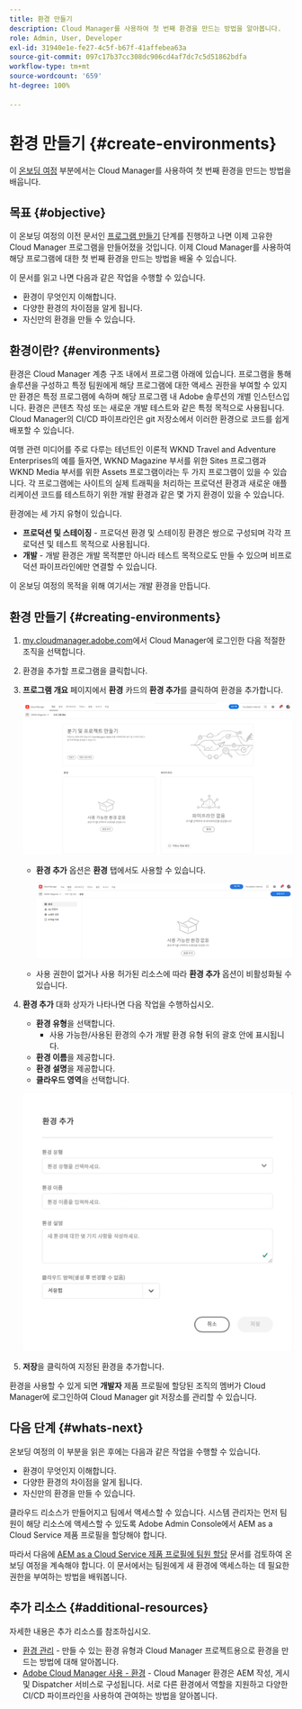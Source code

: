```yaml
---
title: 환경 만들기
description: Cloud Manager를 사용하여 첫 번째 환경을 만드는 방법을 알아봅니다.
role: Admin, User, Developer
exl-id: 31940e1e-fe27-4c5f-b67f-41affebea63a
source-git-commit: 097c17b37cc308dc906cd4af7dc7c5d51862bdfa
workflow-type: tm+mt
source-wordcount: '659'
ht-degree: 100%

---
```


# 환경 만들기 {#create-environments}

이 [온보딩 여정](overview.md) 부분에서는 Cloud Manager를 사용하여 첫 번째 환경을 만드는 방법을 배웁니다.

## 목표 {#objective}

이 온보딩 여정의 이전 문서인 [프로그램 만들기](create-program.md) 단계를 진행하고 나면 이제 고유한 Cloud Manager 프로그램을 만들어졌을 것입니다. 이제 Cloud Manager를 사용하여 해당 프로그램에 대한 첫 번째 환경을 만드는 방법을 배울 수 있습니다.

이 문서를 읽고 나면 다음과 같은 작업을 수행할 수 있습니다.

* 환경이 무엇인지 이해합니다.
* 다양한 환경의 차이점을 알게 됩니다.
* 자신만의 환경을 만들 수 있습니다.

## 환경이란? {#environments}

환경은 Cloud Manager 계층 구조 내에서 프로그램 아래에 있습니다. 프로그램을 통해 솔루션을 구성하고 특정 팀원에게 해당 프로그램에 대한 액세스 권한을 부여할 수 있지만 환경은 특정 프로그램에 속하며 해당 프로그램 내 Adobe 솔루션의 개별 인스턴스입니다. 환경은 콘텐츠 작성 또는 새로운 개발 테스트와 같은 특정 목적으로 사용됩니다. Cloud Manager의 CI/CD 파이프라인은 git 저장소에서 이러한 환경으로 코드를 쉽게 배포할 수 있습니다.

여행 관련 미디어를 주로 다루는 테넌트인 이론적 WKND Travel and Adventure Enterprises의 예를 들자면, WKND Magazine 부서를 위한 Sites 프로그램과 WKND Media 부서를 위한 Assets 프로그램이라는 두 가지 프로그램이 있을 수 있습니다. 각 프로그램에는 사이트의 실제 트래픽을 처리하는 프로덕션 환경과 새로운 애플리케이션 코드를 테스트하기 위한 개발 환경과 같은 몇 가지 환경이 있을 수 있습니다.

환경에는 세 가지 유형이 있습니다.

* **프로덕션 및 스테이징** - 프로덕션 환경 및 스테이징 환경은 쌍으로 구성되며 각각 프로덕션 및 테스트 목적으로 사용됩니다.
* **개발** - 개발 환경은 개발 목적뿐만 아니라 테스트 목적으로도 만들 수 있으며 비프로덕션 파이프라인에만 연결할 수 있습니다.

이 온보딩 여정의 목적을 위해 여기서는 개발 환경을 만듭니다.

## 환경 만들기 {#creating-environments}

1. [my.cloudmanager.adobe.com](https://my.cloudmanager.adobe.com/)에서 Cloud Manager에 로그인한 다음 적절한 조직을 선택합니다.

1. 환경을 추가할 프로그램을 클릭합니다.

1. **프로그램 개요** 페이지에서 **환경** 카드의 **환경 추가**&#x200B;를 클릭하여 환경을 추가합니다.

   ![환경 카드](/help/implementing/cloud-manager/assets/no-environments.png)

   * **환경 추가** 옵션은 **환경** 탭에서도 사용할 수 있습니다.

      ![환경 탭](/help/implementing/cloud-manager/assets/environments-tab.png)

   * 사용 권한이 없거나 사용 허가된 리소스에 따라 **환경 추가** 옵션이 비활성화될 수 있습니다.

1. **환경 추가** 대화 상자가 나타나면 다음 작업을 수행하십시오.

   * **환경 유형**&#x200B;을 선택합니다.
      * 사용 가능한/사용된 환경의 수가 개발 환경 유형 뒤의 괄호 안에 표시됩니다.
   * **환경 이름**&#x200B;을 제공합니다.
   * **환경 설명**&#x200B;을 제공합니다.
   * **클라우드 영역**&#x200B;을 선택합니다.

   ![환경 추가 대화 상자](/help/implementing/cloud-manager/assets/add-environment2.png)

1. **저장**&#x200B;을 클릭하여 지정된 환경을 추가합니다.

환경을 사용할 수 있게 되면 **개발자** 제품 프로필에 할당된 조직의 멤버가 Cloud Manager에 로그인하여 Cloud Manager git 저장소를 관리할 수 있습니다.

## 다음 단계 {#whats-next}

온보딩 여정의 이 부분을 읽은 후에는 다음과 같은 작업을 수행할 수 있습니다.

* 환경이 무엇인지 이해합니다.
* 다양한 환경의 차이점을 알게 됩니다.
* 자신만의 환경을 만들 수 있습니다.

클라우드 리소스가 만들어지고 팀에서 액세스할 수 있습니다. 시스템 관리자는 먼저 팀원이 해당 리소스에 액세스할 수 있도록 Adobe Admin Console에서 AEM as a Cloud Service 제품 프로필을 할당해야 합니다.

따라서 다음에 [AEM as a Cloud Service 제품 프로필에 팀원 할당](assign-profiles-aem.md) 문서를 검토하여 온보딩 여정을 계속해야 합니다. 이 문서에서는 팀원에게 새 환경에 액세스하는 데 필요한 권한을 부여하는 방법을 배워봅니다.

## 추가 리소스 {#additional-resources}

자세한 내용은 추가 리소스를 참조하십시오.

* [환경 관리](/help/implementing/cloud-manager/manage-environments.md) - 만들 수 있는 환경 유형과 Cloud Manager 프로젝트용으로 환경을 만드는 방법에 대해 알아봅니다.
* [Adobe Cloud Manager 사용 - 환경](https://experienceleague.adobe.com/docs/experience-manager-learn/cloud-service/cloud-manager/environments.html) - Cloud Manager 환경은 AEM 작성, 게시 및 Dispatcher 서비스로 구성됩니다. 서로 다른 환경에서 역할을 지원하고 다양한 CI/CD 파이프라인을 사용하여 관여하는 방법을 알아봅니다.

